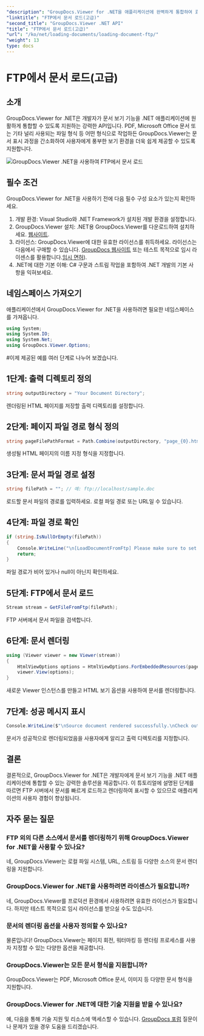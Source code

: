 ```yaml
---
"description": "GroupDocs.Viewer for .NET을 애플리케이션에 완벽하게 통합하여 효율적인 문서 보기를 지원합니다. FTP에서 문서를 손쉽게 렌더링할 수 있습니다."
"linktitle": "FTP에서 문서 로드(고급)"
"second_title": "GroupDocs.Viewer .NET API"
"title": "FTP에서 문서 로드(고급)"
"url": "/ko/net/loading-documents/loading-document-ftp/"
"weight": 13
type: docs
---
```

# FTP에서 문서 로드(고급)

## 소개
GroupDocs.Viewer for .NET은 개발자가 문서 보기 기능을 .NET 애플리케이션에 원활하게 통합할 수 있도록 지원하는 강력한 API입니다. PDF, Microsoft Office 문서 또는 기타 널리 사용되는 파일 형식 등 어떤 형식으로 작업하든 GroupDocs.Viewer는 문서 표시 과정을 간소화하여 사용자에게 풍부한 보기 환경을 더욱 쉽게 제공할 수 있도록 지원합니다.

![GroupDocs.Viewer .NET을 사용하여 FTP에서 문서 로드](/viewer/loading-documents/load-documents-from-ftp.png)

## 필수 조건
GroupDocs.Viewer for .NET을 사용하기 전에 다음 필수 구성 요소가 있는지 확인하세요.
1. 개발 환경: Visual Studio와 .NET Framework가 설치된 개발 환경을 설정합니다.
2. GroupDocs.Viewer 설치: .NET용 GroupDocs.Viewer를 다운로드하여 설치하세요. [웹사이트](https://releases.groupdocs.com/viewer/net/).
3. 라이선스: GroupDocs.Viewer에 대한 유효한 라이선스를 취득하세요. 라이선스는 다음에서 구매할 수 있습니다. [GroupDocs 웹사이트](https://purchase.groupdocs.com/buy) 또는 테스트 목적으로 임시 라이센스를 활용합니다.[임시 면허](https://purchase.groupdocs.com/temporary-license/)).
4. .NET에 대한 기본 이해: C# 구문과 스트림 작업을 포함하여 .NET 개발의 기본 사항을 익혀보세요.

## 네임스페이스 가져오기
애플리케이션에서 GroupDocs.Viewer for .NET을 사용하려면 필요한 네임스페이스를 가져옵니다.
```csharp
using System;
using System.IO;
using System.Net;
using GroupDocs.Viewer.Options;
```
#이제 제공된 예를 여러 단계로 나누어 보겠습니다.
## 1단계: 출력 디렉토리 정의
```csharp
string outputDirectory = "Your Document Directory";
```
렌더링된 HTML 페이지를 저장할 출력 디렉토리를 설정합니다.
## 2단계: 페이지 파일 경로 형식 정의
```csharp
string pageFilePathFormat = Path.Combine(outputDirectory, "page_{0}.html");
```
생성될 HTML 페이지의 이름 지정 형식을 지정합니다.
## 3단계: 문서 파일 경로 설정
```csharp
string filePath = ""; // 예: ftp://localhost/sample.doc
```
로드할 문서 파일의 경로를 입력하세요. 로컬 파일 경로 또는 URL일 수 있습니다.
## 4단계: 파일 경로 확인
```csharp
if (string.IsNullOrEmpty(filePath))
{
    Console.WriteLine("\n[LoadDocumentFromFtp] Please make sure to set a proper path to the file.");
    return;
}
```
파일 경로가 비어 있거나 null이 아닌지 확인하세요.
## 5단계: FTP에서 문서 로드
```csharp
Stream stream = GetFileFromFtp(filePath);
```
FTP 서버에서 문서 파일을 검색합니다.
## 6단계: 문서 렌더링
```csharp
using (Viewer viewer = new Viewer(stream))
{
    HtmlViewOptions options = HtmlViewOptions.ForEmbeddedResources(pageFilePathFormat);
    viewer.View(options);
}
```
새로운 Viewer 인스턴스를 만들고 HTML 보기 옵션을 사용하여 문서를 렌더링합니다.
## 7단계: 성공 메시지 표시
```csharp
Console.WriteLine($"\nSource document rendered successfully.\nCheck output in {outputDirectory}.");
```
문서가 성공적으로 렌더링되었음을 사용자에게 알리고 출력 디렉토리를 지정합니다.

## 결론
결론적으로, GroupDocs.Viewer for .NET은 개발자에게 문서 보기 기능을 .NET 애플리케이션에 통합할 수 있는 강력한 솔루션을 제공합니다. 이 튜토리얼에 설명된 단계를 따르면 FTP 서버에서 문서를 빠르게 로드하고 렌더링하여 표시할 수 있으므로 애플리케이션의 사용자 경험이 향상됩니다.
## 자주 묻는 질문
### FTP 외의 다른 소스에서 문서를 렌더링하기 위해 GroupDocs.Viewer for .NET을 사용할 수 있나요?
네, GroupDocs.Viewer는 로컬 파일 시스템, URL, 스트림 등 다양한 소스의 문서 렌더링을 지원합니다.
### GroupDocs.Viewer for .NET을 사용하려면 라이센스가 필요합니까?
네, GroupDocs.Viewer를 프로덕션 환경에서 사용하려면 유효한 라이선스가 필요합니다. 하지만 테스트 목적으로 임시 라이선스를 받으실 수도 있습니다.
### 문서의 렌더링 옵션을 사용자 정의할 수 있나요?
물론입니다! GroupDocs.Viewer는 페이지 회전, 워터마킹 등 렌더링 프로세스를 사용자 지정할 수 있는 다양한 옵션을 제공합니다.
### GroupDocs.Viewer는 모든 문서 형식을 지원합니까?
GroupDocs.Viewer는 PDF, Microsoft Office 문서, 이미지 등 다양한 문서 형식을 지원합니다.
### GroupDocs.Viewer for .NET에 대한 기술 지원을 받을 수 있나요?
예, 다음을 통해 기술 지원 및 리소스에 액세스할 수 있습니다. [GroupDocs 포럼](https://forum.groupdocs.com/c/viewer/9) 질문이나 문제가 있을 경우 도움을 드리겠습니다.